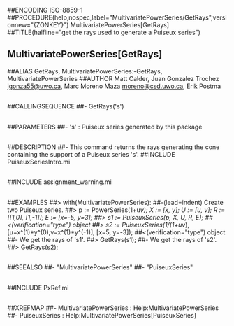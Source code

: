 ##ENCODING ISO-8859-1
##PROCEDURE(help,nospec,label="MultivariatePowerSeries/GetRays",versionnew="{ZONKEY}") MultivariatePowerSeries[GetRays]
##TITLE(halfline="get the rays used to generate a Puiseux series")
##    MultivariatePowerSeries[GetRays]
##ALIAS GetRays, MultivariatePowerSeries:-GetRays, MultivariatePowerSeries
##AUTHOR Matt Calder, Juan Gonzalez Trochez jgonza55@uwo.ca, Marc Moreno Maza moreno@csd.uwo.ca, Erik Postma
##
##CALLINGSEQUENCE
##- GetRays('s')
##
##PARAMETERS
##- 's' : Puiseux series generated by this package
##
##DESCRIPTION
##- This command returns the rays generating the cone containing the support of a Puiseux series 's'.
##INCLUDE PuiseuxSeriesIntro.mi
##
##INCLUDE assignment_warning.mi
##
##EXAMPLES
##> with(MultivariatePowerSeries):
##-(lead=indent) Create two Puiseux series. 
##> p := PowerSeries(1+u*v); X := [x, y]; U := [u, v]; R := [[1,0], [1,-1]]; E := [x=-5, y=3];
##> s1 := PuiseuxSeries(p, X, U, R, E);
##<(verification="type") object
##> s2 := PuiseuxSeries(1/(1+u*v), [u=x^(1)*y^(0),v=x^(1)*y^(-1)], [x=5, y=-3]);
##<(verification="type") object
##- We get the rays of 's1'.
##> GetRays(s1);
##- We get the rays of 's2'.
##> GetRays(s2);
##
##SEEALSO
##- "MultivariatePowerSeries"
##- "PuiseuxSeries"
## 
##INCLUDE PxRef.mi
##
##XREFMAP
##- MultivariatePowerSeries : Help:MultivariatePowerSeries
##- PuiseuxSeries : Help:MultivariatePowerSeries[PuiseuxSeries]
